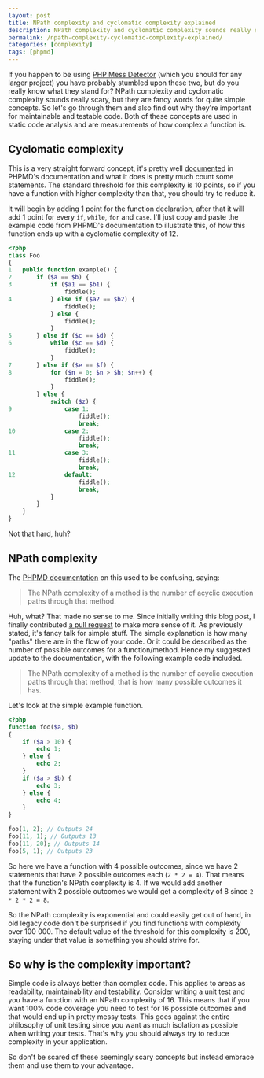 ```yaml
---
layout: post
title: NPath complexity and cyclomatic complexity explained
description: NPath complexity and cyclomatic complexity sounds really scary, but they are fancy words for quite simple concepts, here is a simple explanation for them.
permalink: /npath-complexity-cyclomatic-complexity-explained/
categories: [complexity]
tags: [phpmd]
---
```


If you happen to be using [PHP Mess Detector](https://phpmd.org/) (which you should for any larger project) you have probably stumbled upon these two, but do you really know what they stand for? NPath complexity and cyclomatic complexity sounds really scary, but they are fancy words for quite simple concepts. So let's go through them and also find out why they're important for maintainable and testable code. Both of these concepts are used in static code analysis and are measurements of how complex a function is.

<!-- more -->

## Cyclomatic complexity

This is a very straight forward concept, it's pretty well [documented](https://phpmd.org/rules/codesize.html#cyclomaticcomplexity) in PHPMD's documentation and what it does is pretty much count some statements. The standard threshold for this complexity is 10 points, so if you have a function with higher complexity than that, you should try to reduce it.

It will begin by adding 1 point for the function declaration, after that it will add 1 point for every `if`, `while`, `for` and `case`. I'll just copy and paste the example code from PHPMD's documentation to illustrate this, of how this function ends up with a cyclomatic complexity of 12.

```php
<?php
class Foo
{
1   public function example() {
2       if ($a == $b) {
3           if ($a1 == $b1) {
                fiddle();
4           } else if ($a2 == $b2) {
                fiddle();
            } else {
                fiddle();
            }
5       } else if ($c == $d) {
6           while ($c == $d) {
                fiddle();
            }
7       } else if ($e == $f) {
8           for ($n = 0; $n > $h; $n++) {
                fiddle();
            }
        } else {
            switch ($z) {
9               case 1:
                    fiddle();
                    break;
10              case 2:
                    fiddle();
                    break;
11              case 3:
                    fiddle();
                    break;
12              default:
                    fiddle();
                    break;
            }
        }
    }
}
```

Not that hard, huh?

## NPath complexity

The [PHPMD documentation](https://phpmd.org/rules/codesize.html#npathcomplexity) on this used to be confusing, saying:

> The NPath complexity of a method is the number of acyclic execution paths through that method.

Huh, what? That made no sense to me. Since initially writing this blog post, I finally contributed [a pull request](https://github.com/phpmd/phpmd/pull/954) to make more sense of it. As previously stated, it's fancy talk for simple stuff. The simple explanation is how many "paths" there are in the flow of your code. Or it could be described as the number of possible outcomes for a function/method. Hence my suggested update to the documentation, with the following example code included.

> The NPath complexity of a method is the number of acyclic execution paths through that method, that is how many possible outcomes it has.

Let's look at the simple example function.

```php
<?php
function foo($a, $b)
{
    if ($a > 10) {
        echo 1;
    } else {
        echo 2;
    }
    if ($a > $b) {
        echo 3;
    } else {
        echo 4;
    }
}

foo(1, 2); // Outputs 24
foo(11, 1); // Outputs 13
foo(11, 20); // Outputs 14
foo(5, 1); // Outputs 23
```

So here we have a function with 4 possible outcomes, since we have 2 statements that have 2 possible outcomes each (`2 * 2 = 4`). That means that the function's NPath complexity is 4. If we would add another statement with 2 possible outcomes we would get a complexity of 8 since `2 * 2 * 2 = 8`.

So the NPath complexity is exponential and could easily get out of hand, in old legacy code don't be surprised if you find functions with complexity over 100 000. The default value of the threshold for this complexity is 200, staying under that value is something you should strive for.

## So why is the complexity important?

Simple code is always better than complex code. This applies to areas as readability, maintainability and testability. Consider writing a unit test and you have a function with an NPath complexity of 16. This means that if you want 100% code coverage you need to test for 16 possible outcomes and that would end up in pretty messy tests. This goes against the entire philosophy of unit testing since you want as much isolation as possible when writing your tests. That's why you should always try to reduce complexity in your application.

So don't be scared of these seemingly scary concepts but instead embrace them and use them to your advantage.
